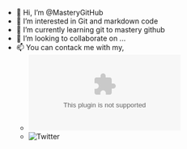 - 👋 Hi, I’m @MasteryGitHub
- 👀 I’m interested in Git and markdown code
- 🌱 I’m currently learning git to mastery github
- 💞️ I’m looking to collaborate on ...
- 📫 You can contack me with my, 
  - ![Gmail](terkerenos123@gmail.com)
  - ![Twitter](https://twitter.com/slashr00t)

<!---
MasteryGitHub/MasteryGitHub is a ✨ special ✨ repository because its `README.md` (this file) appears on your GitHub profile.
You can click the Preview link to take a look at your changes.
--->

